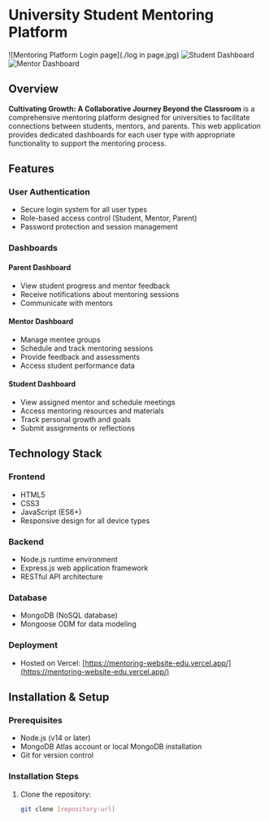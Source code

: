 # University Student Mentoring Platform

![Mentoring Platform Login page](./log in page.jpg)
![Student Dashboard](./image.png)
![Mentor Dashboard](./image.png)

## Overview
**Cultivating Growth: A Collaborative Journey Beyond the Classroom** is a comprehensive mentoring platform designed for universities to facilitate connections between students, mentors, and parents. This web application provides dedicated dashboards for each user type with appropriate functionality to support the mentoring process.

## Features

### User Authentication
- Secure login system for all user types
- Role-based access control (Student, Mentor, Parent)
- Password protection and session management

### Dashboards

#### Parent Dashboard
- View student progress and mentor feedback
- Receive notifications about mentoring sessions
- Communicate with mentors

#### Mentor Dashboard
- Manage mentee groups
- Schedule and track mentoring sessions
- Provide feedback and assessments
- Access student performance data

#### Student Dashboard
- View assigned mentor and schedule meetings
- Access mentoring resources and materials
- Track personal growth and goals
- Submit assignments or reflections

## Technology Stack

### Frontend
- HTML5
- CSS3
- JavaScript (ES6+)
- Responsive design for all device types

### Backend
- Node.js runtime environment
- Express.js web application framework
- RESTful API architecture

### Database
- MongoDB (NoSQL database)
- Mongoose ODM for data modeling

### Deployment
- Hosted on Vercel: [https://mentoring-website-edu.vercel.app/](https://mentoring-website-edu.vercel.app/)

## Installation & Setup

### Prerequisites
- Node.js (v14 or later)
- MongoDB Atlas account or local MongoDB installation
- Git for version control

### Installation Steps
1. Clone the repository:
   ```bash
   git clone [repository-url]
